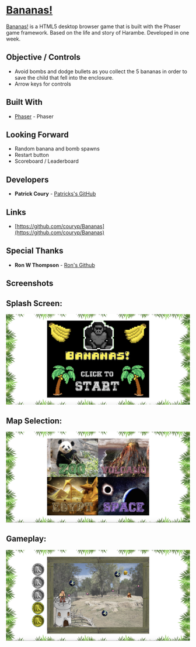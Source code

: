 
# [Bananas!](http://couryp-bananas.surge.sh/)

[Bananas!](http://couryp-bananas.surge.sh/) is a HTML5 desktop browser game that is built with the Phaser game framework. Based on the life and story of Harambe. Developed in one week.

## Objective / Controls

* Avoid bombs and dodge bullets as you collect the 5 bananas in order to save the child that fell into the enclosure.
* Arrow keys for controls



## Built With

* [Phaser](http://phaser.io/) - Phaser


## Looking Forward

* Random banana and bomb spawns
* Restart button
* Scoreboard / Leaderboard

## Developers

* **Patrick Coury** - [Patricks's GitHub](https://github.com/couryp)

## Links

* [https://github.com/couryp/Bananas](https://github.com/couryp/Bananas)

## Special Thanks

* **Ron W Thompson** - [Ron's Github](https://github.com/ronwthompson)

## Screenshots

## Splash Screen:
![Alt text](./assets/bananas1.png)

## Map Selection:
![Alt text](./assets/bananas2.png)

## Gameplay:
![Alt text](./assets/bananas3.png)
